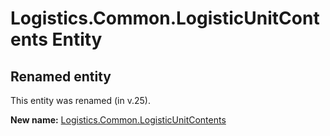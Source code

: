 # Logistics.Common.LogisticUnitContents Entity

## Renamed entity

This entity was renamed (in v.25).

**New name:** [Logistics.Common.LogisticUnitContents](Logistics.Common.LogisticUnitContents.md)
